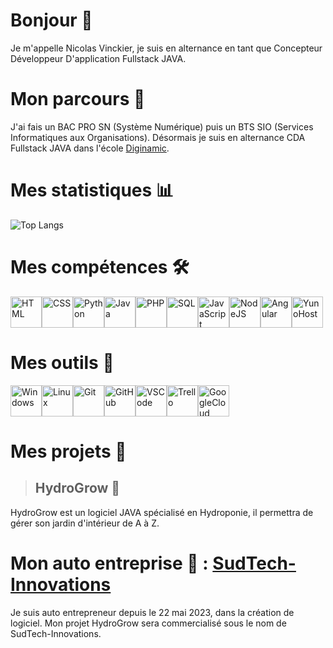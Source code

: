 # Bonjour 👋

Je m'appelle Nicolas Vinckier, je suis en alternance en tant que Concepteur Développeur D'application Fullstack JAVA.

# Mon parcours 🏫

J'ai fais un BAC PRO SN (Système Numérique) puis un BTS SIO (Services Informatiques aux Organisations).
Désormais je suis en alternance CDA Fullstack JAVA dans l'école [Diginamic](https://www.diginamic.fr/).

# Mes statistiques 📊

<!--
Pour avoir une image interactive sur les statistiques github, allez voir le répertoire :
https://github.com/anuraghazra/github-readme-stats
-->

<!-- ![Nicolas-Vinckier GitHub stats](https://github-readme-stats.vercel.app/api?username=Nicolas-Vinckier&bg_color=30,e96443,904e95&title_color=fff&text_color=fff)  -->

![Top Langs](https://github-readme-stats.vercel.app/api/top-langs/?username=Nicolas-Vinckier&layout=compact)

<!-- ![Nicolas-Vinckier stats](https://github-readme-stats.vercel.app/api?username=Nicolas-Vinckier\&rank_icon=percentile) -->

# Mes compétences 🛠️
<!-- Site pour les icones : https://devicon.dev/ -->
<!-- Compétences maitrisées ou en cours d'apprentissage -->
<img alt="HTML" width="50" src="https://cdn.jsdelivr.net/gh/devicons/devicon/icons/html5/html5-original.svg" /><img alt="CSS" width="50" src="https://cdn.jsdelivr.net/gh/devicons/devicon/icons/css3/css3-original.svg" /><img alt="Python" width="50" src="https://cdn.jsdelivr.net/gh/devicons/devicon/icons/python/python-original.svg" /><img alt="Java" width="50" src="https://cdn.jsdelivr.net/gh/devicons/devicon/icons/java/java-original.svg" /><img alt="PHP" width="50" src="https://cdn.jsdelivr.net/gh/devicons/devicon/icons/php/php-original.svg" /><img alt="SQL" width="50" src="https://cdn.jsdelivr.net/gh/devicons/devicon/icons/mysql/mysql-original.svg" /><img alt="JavaScript" width="50" src="https://cdn.jsdelivr.net/gh/devicons/devicon/icons/javascript/javascript-original.svg" /><img alt="NodeJS" width="50" src="https://cdn.jsdelivr.net/gh/devicons/devicon/icons/nodejs/nodejs-original.svg" /><img alt="Angular" width="50" src="https://cdn.jsdelivr.net/gh/devicons/devicon/icons/angularjs/angularjs-original.svg" /><img alt="YunoHost" width="50" src="https://cdn.jsdelivr.net/gh/devicons/devicon/icons/yunohost/yunohost-original.svg" />

# Mes outils 🧰
<img alt="Windows" width="50" src="https://cdn.jsdelivr.net/gh/devicons/devicon/icons/windows8/windows8-original.svg" /><img alt="Linux" width="50" src="https://cdn.jsdelivr.net/gh/devicons/devicon/icons/linux/linux-original.svg" /><img alt="Git" width="50" src="https://cdn.jsdelivr.net/gh/devicons/devicon/icons/git/git-original.svg" /><img alt="GitHub" width="50" src="https://cdn.jsdelivr.net/gh/devicons/devicon/icons/github/github-original.svg" /><img alt="VSCode" width="50" src="https://cdn.jsdelivr.net/gh/devicons/devicon/icons/vscode/vscode-original.svg" /><img alt="Trello" width="50" src="https://cdn.jsdelivr.net/gh/devicons/devicon/icons/trello/trello-plain.svg" /><img alt="GoogleCloud" width="50" src="https://cdn.jsdelivr.net/gh/devicons/devicon/icons/googlecloud/googlecloud-original.svg" />



<!--
Tableau de compétance

| Compétences | Niveau |
| ----------- | ------ |
| JAVA        | 3/5    |
| PHP         | 2/5    |
| HTML        | 4/5    |
| CSS         | 4/5    |
| SQL         | 3/5    |
| UML         | 2/5    |
| Python      | 4/5    |
| JavaScript  | 2/5    |
| NodeJS      | 2/5    |
| React       | 1/5    |
| Angular     | 1/5    |
| VueJS       | 1/5    |
| Git         | 4/5    |
| Linux       | 3/5    |
| Windows     | 5/5    |

Expliquation des scores

```
1/5 : Pas encore vu mais je m'y intéresse
2/5 : Phase d'apprentissage
3/5 : Je sais faire, mais je peux encore m'améliorer
4/5 : Je sais faire, et j'ai des projets en cours
5/5 : Je sais faire, et je maitrise
``` -->

# Mes projets 🚧

> ## HydroGrow 🌿

HydroGrow est un logiciel JAVA spécialisé en Hydroponie, il permettra de gérer son jardin d'intérieur de A à Z.

# Mon auto entreprise 👔 : [SudTech-Innovations](https://github.com/SudTech-Innovations)

Je suis auto entrepreneur depuis le 22 mai 2023, dans la création de logiciel.
Mon projet HydroGrow sera commercialisé sous le nom de SudTech-Innovations.
